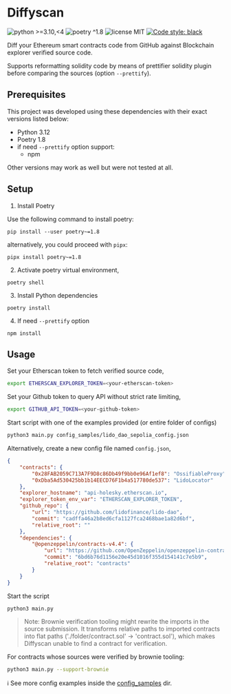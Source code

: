 # Diffyscan

![python >=3.10,<4](https://img.shields.io/badge/python-≥3.10,<4-blue)
![poetry ^1.8](https://img.shields.io/badge/poetry-^1.8-blue)
![license MIT](https://img.shields.io/badge/license-MIT-brightgreen)
[![Code style: black](https://img.shields.io/badge/code%20style-black-000000.svg)](https://github.com/psf/black)

Diff your Ethereum smart contracts code from GitHub against Blockchain explorer verified source code.

Supports reformatting solidity code by means of prettifier solidity plugin before comparing the sources (option `--prettify`).

## Prerequisites

This project was developed using these dependencies with their exact versions listed below:

- Python 3.12
- Poetry 1.8
- if need `--prettify` option support:
  - npm

Other versions may work as well but were not tested at all.

## Setup

1. Install Poetry

Use the following command to install poetry:

```shell
pip install --user poetry~=1.8
```

alternatively, you could proceed with `pipx`:

```shell
pipx install poetry~=1.8
```

2. Activate poetry virtual environment,

```shell
poetry shell
```

3. Install Python dependencies

```shell
poetry install
```

4. If need `--prettify` option

```shell
npm install
```


## Usage

Set your Etherscan token to fetch verified source code,

```bash
export ETHERSCAN_EXPLORER_TOKEN=<your-etherscan-token>
```

Set your Github token to query API without strict rate limiting,

```bash
export GITHUB_API_TOKEN=<your-github-token>
```

Start script with one of the examples provided (or entire folder of configs)

```bash
python3 main.py config_samples/lido_dao_sepolia_config.json
```

Alternatively, create a new config file named `config.json`,

```json
{
    "contracts": {
        "0x28FAB2059C713A7F9D8c86Db49f9bb0e96Af1ef8": "OssifiableProxy",
        "0xDba5Ad530425bb1b14EECD76F1b4a517780de537": "LidoLocator"
    },
    "explorer_hostname": "api-holesky.etherscan.io",
    "explorer_token_env_var": "ETHERSCAN_EXPLORER_TOKEN",
    "github_repo": {
        "url": "https://github.com/lidofinance/lido-dao",
        "commit": "cadffa46a2b8ed6cfa1127fca2468bae1a82d6bf",
        "relative_root": ""
    },
    "dependencies": {
        "@openzeppelin/contracts-v4.4": {
            "url": "https://github.com/OpenZeppelin/openzeppelin-contracts",
            "commit": "6bd6b76d1156e20e45d1016f355d154141c7e5b9",
            "relative_root": "contracts"
        }
    }
}
```

Start the script

```bash
python3 main.py
```

> Note: Brownie verification tooling might rewrite the imports in the source submission. It transforms relative paths to imported contracts into flat paths ('./folder/contract.sol' -> 'contract.sol'), which makes Diffyscan unable to find a contract for verification.

For contracts whose sources were verified by brownie tooling:

```bash
python3 main.py --support-brownie
```

ℹ️ See more config examples inside the [config_samples](./config_samples/) dir.
